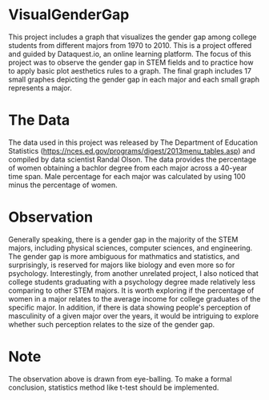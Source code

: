 # VisualGenderGap
This project includes a graph that visualizes the gender gap among college students from different majors from 1970 to 2010. This is a project offered and guided by Dataquest.io, an online learning platform. The focus of this project was to observe the gender gap in STEM fields and to practice how to apply basic plot aesthetics rules to a graph. The final graph includes 17 small graphes depicting the gender gap in each major and each small graph represents a major.

# The Data
The data used in this project was released by The Department of Education Statistics (https://nces.ed.gov/programs/digest/2013menu_tables.asp) and compiled by data scientist Randal Olson. The data provides the percentage of women obtaining a bachlor degree from each major across a 40-year time span. Male percentage for each major was calculated by using 100 minus the percentage of women.

# Observation
Generally speaking, there is a gender gap in the majority of the STEM majors, including physical sciences, computer sciences, and engineering. The gender gap is more ambiguous for mathmatics and statistics, and surprisingly, is reserved for majors like biology and even more so for psychology. Interestingly, from another unrelated project, I also noticed that college students graduating with a psychology degree made relatively less comparing to other STEM majors. It is worth exploring if the percentage of women in a major relates to the average income for college graduates of the specific major. In addition, if there is data showing people's perception of masculinity of a given major over the years, it would be intriguing to explore whether such perception relates to the size of the gender gap. 

# Note
The observation above is drawn from eye-balling. To make a formal conclusion, statistics method like t-test should be implemented.
